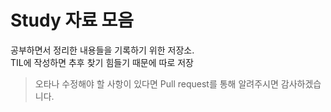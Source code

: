 # __Study 자료 모음__

공부하면서 정리한 내용들을 기록하기 위한 저장소.  
TIL에 작성하면 추후 찾기 힘들기 때문에 따로 저장

> 오타나 수정해야 할 사항이 있다면 Pull request를 통해 알려주시면 감사하겠습니다.

